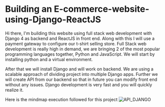 

# Building an E-commerce-website-using-Django-ReactJS

Hi there, I'm building this website using full stack web development with Django 4 as backend and
ReactJS in front end. Along with this I will use a payment gateway to configure our t-shirt selling store.
Full Stack web development is really high in demand, we are bringing 2 of the most popular programming languages together, Python and JavaScript. 
We will start by installing python and a virtual environment.

After that we will install Django and will work on backend. We are using a scalable approach of dividing project into multiple Django apps.
Further we will create API from our backend so that in future you can modify front end without any issues. Django development is very fast and you will quickly realize it.

Here is the mindmap execution followed for this project
![API_DJANGO](https://user-images.githubusercontent.com/45831222/187628105-79316b95-0f30-45c2-a7dd-19ad103d8d8c.png)

